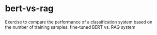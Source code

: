 # bert-vs-rag
Exercise to compare the performance of a classification system based on the number of training samples: fine-tuned BERT vs. RAG system
